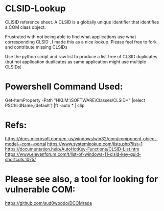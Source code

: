 # CLSID-Lookup
CLISID reference sheet. A CLSID is a globally unique identifier that identifies a COM class object. 

Frustrated with not being able to find what applications use what corresponding CLSID , I made this as a nice lookup. Please feel free to fork and contribute missing CLSIDs

Use the python script and raw list to produce a list free of CLSID duplicates (but not application duplicates as same application might use multiple CLSIDs)

# Powershell Command Used: 
Get-ItemProperty -Path "HKLM:\SOFTWARE\Classes\CLSID*" |select PSChildName,(default`) |ft -auto * | clip

# Refs: 

https://docs.microsoft.com/en-us/windows/win32/com/component-object-model--com--portal
https://www.systemlookup.com/lists.php?list=1  
https://documentation.help/AutoHotKey-Functions/CLSID-List.htm  
https://www.elevenforum.com/t/list-of-windows-11-clsid-key-guid-shortcuts.1075/  


# Please see also, a tool for looking for vulnerable COM:  
https://github.com/sud0woodo/DCOMrade
